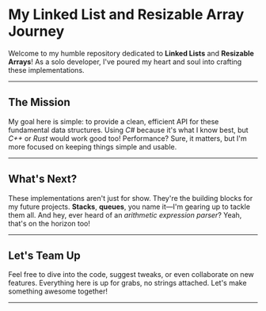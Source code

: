 # My Linked List and Resizable Array Journey

Welcome to my humble repository dedicated to **Linked Lists** and **Resizable Arrays**! As a solo developer, I've poured my heart and soul into crafting these implementations.

---

## The Mission

My goal here is simple: to provide a clean, efficient API for these fundamental data structures. Using _C#_ because it's what I know best, but _C++_ or _Rust_ would work good too! Performance? Sure, it matters, but I'm more focused on keeping things simple and usable.

---

## What's Next?

These implementations aren't just for show. They're the building blocks for my future projects. **Stacks**, **queues**, you name it—I'm gearing up to tackle them all. And hey, ever heard of an _arithmetic expression parser_? Yeah, that's on the horizon too!

---

## Let's Team Up

Feel free to dive into the code, suggest tweaks, or even collaborate on new features. Everything here is up for grabs, no strings attached. Let's make something awesome together!

---
